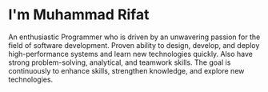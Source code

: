 # I'm Muhammad Rifat
An enthusiastic Programmer who is driven by an unwavering passion for the field of software development. Proven ability to design, develop, and deploy high-performance systems and learn new technologies quickly. Also have strong problem-solving, analytical, and teamwork skills. The goal is continuously to enhance skills, strengthen knowledge, and explore new technologies.
